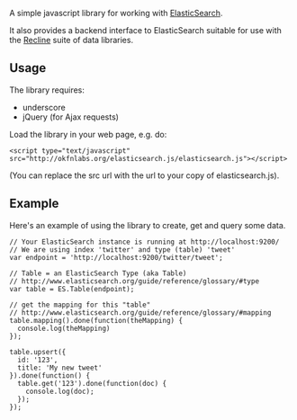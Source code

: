 A simple javascript library for working with [ElasticSearch][].

It also provides a backend interface to ElasticSearch suitable for use with the
[Recline][] suite of data libraries.

[ElasticSearch]: http://www.elasticsearch.org/
[Recline]: http://okfnlabs.org/recline/

## Usage

The library requires:

* underscore
* jQuery (for Ajax requests)

Load the library in your web page, e.g. do:

    <script type="text/javascript" src="http://okfnlabs.org/elasticsearch.js/elasticsearch.js"></script>

(You can replace the src url with the url to your copy of elasticsearch.js).

## Example

Here's an example of using the library to create, get and query some data.

    // Your ElasticSearch instance is running at http://localhost:9200/
    // We are using index 'twitter' and type (table) 'tweet'
    var endpoint = 'http://localhost:9200/twitter/tweet';

    // Table = an ElasticSearch Type (aka Table)
    // http://www.elasticsearch.org/guide/reference/glossary/#type
    var table = ES.Table(endpoint);

    // get the mapping for this "table"
    // http://www.elasticsearch.org/guide/reference/glossary/#mapping
    table.mapping().done(function(theMapping) {
      console.log(theMapping)
    });

    table.upsert({
      id: '123',
      title: 'My new tweet'
    }).done(function() {
      table.get('123').done(function(doc) {
        console.log(doc);
      });
    });

